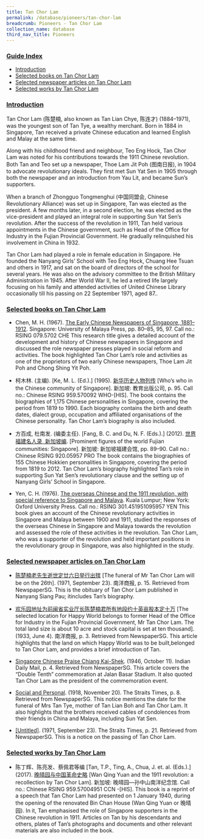 ```yaml
---
title: Tan Chor Lam
permalink: /database/pioneers/tan-chor-lam
breadcrumb: Pioneers - Tan Chor Lam
collection_name: database
third_nav_title: Pioneers
---
```


### <u>Guide Index</u>

* [Introduction](#introduction)
* [Selected books on Tan Chor Lam](#selected-books-on-tan-chor-lam)
* [Selected newspaper articles on Tan Chor Lam](#selected-newspaper-articles-on-tan-chor-lam)
* [Selected works by Tan Chor Lam](#selected-works-by-tan-chor-lam)

### <u>Introduction</u>

Tan Chor Lam (陈楚楠, also known as Tan Lian Chye, 陈连才) (1884–1971), was the youngest son of Tan Tye, a wealthy merchant. Born in 1884 in Singapore, Tan received a private Chinese education and learned English and Malay at the same time.

Along with his childhood friend and neighbour, Teo Eng Hock, Tan Chor Lam was noted for his contributions towards the 1911 Chinese revolution. Both Tan and Teo set up a newspaper, Thoe Lam Jit Poh (图南日报), in 1904 to advocate revolutionary ideals. They first met Sun Yat Sen in 1905 through both the newspaper and an introduction from Yau Lit, and became Sun’s supporters.

When a branch of Zhongguo Tongmenghui (中国同盟会, Chinese Revolutionary Alliance) was set up in Singapore, Tan was elected as the president. A few months later, in a second election, he was elected as the vice-president and played an integral role in supporting Sun Yat Sen’s revolution. After the success of the revolution in 1911, Tan held various appointments in the Chinese government, such as Head of the Office for Industry in the Fujian Provincial Government. He gradually relinquished his involvement in China in 1932.

Tan Chor Lam had played a role in female education in Singapore. He founded the Nanyang Girls’ School with Teo Eng Hock, Chuang Hee Tsuan and others in 1917, and sat on the board of directors of the school for several years. He was also on the advisory committee to the British Military Administration in 1945. After World War II, he led a retired life largely focusing on his family and attended activities of United Chinese Library occasionally till his passing on 22 September 1971, aged 87..

 
### <u>Selected books on Tan Chor Lam</u>

* Chen, M. H. (1967). [The Early Chinese Newspapers of Singapore, 1881–1912](http://eservice.nlb.gov.sg/item_holding_s.aspx?bid=4082030). Singapore: University of Malaya Press, pp. 80–85, 95, 97.
Call no.: RSING 079.5702 CHE
This research title gives a detailed account of the development and history of Chinese newspapers in Singapore and discussed the role newspaper presses played in social reform and activities. The book highlighted Tan Chor Lam’s role and activities as one of the proprietors of two early Chinese newspapers, Thoe Lam Jit Poh and Chong Shing Yit Poh.
 

* 柯木林. (主编). [Ke, M. L. (Ed.).] (1995). [新华历史人物列传](http://eservice.nlb.gov.sg/item_holding_s.aspx?bid=84500628) [Who’s who in the Chinese community of Singapore]. 新加坡: 教育出版公司, p. 95.
Call no.: Chinese RSING 959.570092 WHO-\[HIS\].
The book contains the biographies of 1,175 Chinese personalities in Singapore, covering the period from 1819 to 1990. Each biography contains the birth and death dates, dialect group, occupation and affiliated organisations of the Chinese personality. Tan Chor Lam’s biography is also included.
 

* 方百成, 杜南发. (编委主任). [Fang, B. C. and Du, N. F. (Eds.).] (2012). [世界福建名人录, 新加坡编](http://eservice.nlb.gov.sg/item_holding_s.aspx?bid=200125706). [Prominent figures of the world Fujian communities: Singapore]. 新加坡: 新加坡福建会馆, pp. 89–90.
Call no.: Chinese RSING 920.05957 PRO
The book contains the biographies of 155 Chinese Hokkien personalities in Singapore, covering the period from 1819 to 2012. Tan Chor Lam’s biography highlighted Tan’s role in supporting Sun Yat Sen’s revolutionary clause and the setting up of Nanyang Girls’ School in Singapore.
 

* Yen, C. H. (1976). [The overseas Chinese and the 1911 revolution, with special reference to Singapore and Malaya](http://eservice.nlb.gov.sg/item_holding_s.aspx?bid=863880). Kuala Lumpur; New York: Oxford University Press.
Call no.: RSING 301.451951095957 YEN
This book gives an account of the Chinese revolutionary activities in Singapore and Malaya between 1900 and 1911, studied the responses of the overseas Chinese in Singapore and Malaya towards the revolution and assessed the role of these activities in the revolution. Tan Chor Lam, who was a supporter of the revolution and held important positions in the revolutionary group in Singapore, was also highlighted in the study.
 

### <u>Selected newspaper articles on Tan Chor Lam</u>

* [陈楚楠老先生逝世定廿六日举行出殡](http://eresources.nlb.gov.sg/newspapers/Digitised/Article/nysp19710923-1.2.38.3) [The funeral of Mr Tan Chor Lam will be on the 26th]. (1971, September 23). 南洋商报, p. 15. Retrieved from NewspaperSG.
This is the obituary of Tan Chor Lam published in Nanyang Siang Pau; itincludes Tan’s biography.
 

* [欢乐园地址为前闽省实业厅长陈楚楠君所有地段约十英亩股本定十万](http://eresources.nlb.gov.sg/newspapers/Digitised/Article/nysp19330604-1.2.34.11) [The selected location for Happy World belongs to former Head of the Office for Industry in the Fujian Provincial Government, Mr Tan Chor Lam. The total land size is about 10 acre and stock capital is set at ten thousand]. (1933, June 4). 南洋商报, p. 3. Retrieved from NewspaperSG.
This article highlights that the land on which Happy World was to be built,belonged to Tan Chor Lam, and provides a brief introduction of Tan.
 

* [Singapore Chinese Praise Chiang Kai-Shek](http://eresources.nlb.gov.sg/newspapers/Digitised/Article/indiandailymail19461011-1.2.42). (1946, October 11). Indian Daily Mail, p. 4. Retrieved from NewspaperSG.
This article covers the “Double Tenth” commemoration at Jalan Basar Stadium. It also quoted Tan Chor Lam as the president of the commemoration event.
 

* [Social and Personal](http://eresources.nlb.gov.sg/newspapers/Digitised/Article/straitstimes19181120-1.2.36). (1918, November 20). The Straits Times, p. 8. Retrieved from NewspaperSG.
This notice mentions the date for the funeral of Mrs Tan Tye, mother of Tan Lian Boh and Tan Chor Lam. It also highlights that the brothers received cables of condolences from their friends in China and Malaya, including Sun Yat Sen.
 

* [[Untitled]](http://eresources.nlb.gov.sg/newspapers/Digitised/Article/straitstimes19710923-1.2.98.3). (1971, September 23). The Straits Times, p. 21. Retrieved from NewspaperSG.
This is a notice on the passing of Tan Chor Lam.


### <u>Selected works by Tan Chor Lam</u>

* 陈丁辉、陈亮发、蔡佩君等编 [Tan, T.P., Ting, A., Chua, J. et. al. (Eds.).] (2017). [晚晴园与中国革命史略](http://eservice.nlb.gov.sg/item_holding_s.aspx?bid=203163074) [Wan Qing Yuan and the 1911 revolution: a recollection by Tan Chor Lam]. 新加坡: 晚晴园—孙中山南洋纪念馆.
Call no.: Chinese RSING 959.57004951 CCN -\[HIS\].
This book is a reprint of a speech that Tan Chor Lam had presented on 1 January 1940, during the opening of the renovated Bin Chan House (Wan Qing Yuan or 晚晴园). In it, Tan emphasised the role of Singapore supporters in the Chinese revolution in 1911. Articles on Tan by his descendants and others, plates of Tan’s photographs and documents and other relevant materials are also included in the book.